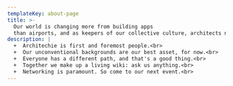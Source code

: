 ```yaml
---
templateKey: about-page
title: >-
  Our world is changing more from building apps
  than airports, and as keepers of our collective culture, architects need to be involved.
description: |
  +  Architechie is first and foremost people.<br>
  +  Our unconventional backgrounds are our best asset, for now.<br>
  +  Everyone has a different path, and that's a good thing.<br>
  +  Together we make up a living wiki: ask us anything.<br>
  +  Networking is paramount. So come to our next event.<br>
---
```


